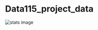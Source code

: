 # Data115_project_data
![stats image](https://user-images.githubusercontent.com/72179528/98887316-9b807900-244a-11eb-952d-0c9522258f77.png)
